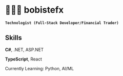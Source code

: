 # 🧑🏻‍💻 bobistefx

**`Technologist (Full-Stack Developer/Financial Trader)`**

## Skills
**C#**, .NET, ASP.NET

**TypeScript**, React

Currently Learning: Python, AI/ML
